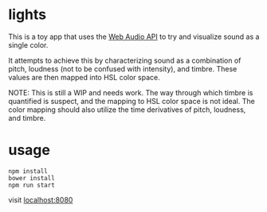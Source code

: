 # lights

This is a toy app that uses the [Web Audio API](https://developer.mozilla.org/en-US/docs/Web/API/Web_Audio_API) to try and visualize sound as a single color.

It attempts to achieve this by characterizing sound as a combination of pitch, loudness (not to be confused with intensity), and timbre. These values are then mapped into HSL color space.

NOTE: This is still a WIP and needs work. The way through which timbre is quantified is suspect, and the mapping to HSL color space is not ideal. The color mapping should also utilize the time derivatives of pitch, loudness, and timbre.

# usage

```
npm install
bower install
npm run start
```

visit [localhost:8080](http://localhost:8080)

